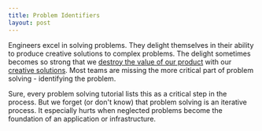 ```yaml
---
title: Problem Identifiers
layout: post
---
```


Engineers excel in solving problems. They delight themselves in their ability
to produce creative solutions to complex problems. The delight sometimes 
becomes so strong that we [destroy the value of our product][1] with our
[creative solutions][2]. Most teams are missing the more critical part of problem solving - identifying the problem. 

Sure, every problem solving tutorial lists this as a critical step in the 
process. But we forget (or don't know) that problem solving is an iterative
process. It especially hurts when neglected problems become the foundation of
an application or infrastructure.




 [1]: http://www.codinghorror.com/blog/2006/05/the-long-dismal-history-of-software-project-failure.html
 [2]: http://www.codesimplicity.com/post/what-is-overengineering/
